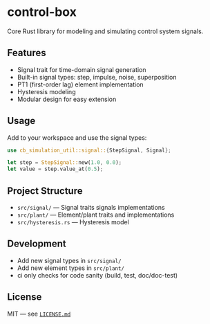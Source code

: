 # control-box

Core Rust library for modeling and simulating control system signals.

## Features

- Signal trait for time-domain signal generation
- Built-in signal types: step, impulse, noise, superposition
- PT1 (first-order lag) element implementation
- Hysteresis modeling
- Modular design for easy extension

## Usage

Add to your workspace and use the signal types:

```rust
use cb_simulation_util::signal::{StepSignal, Signal};

let step = StepSignal::new(1.0, 0.0);
let value = step.value_at(0.5);
```

## Project Structure

- `src/signal/` — Signal traits signals implementations
- `src/plant/` — Element/plant traits and implementations
- `src/hysteresis.rs` — Hysteresis model

## Development

- Add new signal types in `src/signal/`
- Add new element types in `src/plant/`
- ci only checks for code sanity (build, test, doc/doc-test)

## License

MIT — see [`LICENSE.md`](LICENSE.md)